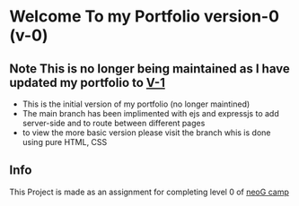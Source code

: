 # Welcome To my Portfolio version-0 (v-0)

## Note This is no longer being maintained as I have updated my portfolio to [V-1](https://shaik-irfan.netlify.app/)

- This is the initial version of my portfolio (no longer maintined)
- The main branch has been implimented with ejs and expressjs to add server-side and to route between different pages
- to view the more basic version please visit the branch whis is done using pure HTML, CSS

## Info

This Project is made as an assignment for completing level 0 of  [neoG camp](https://neog.camp/qualifier/point-system)
